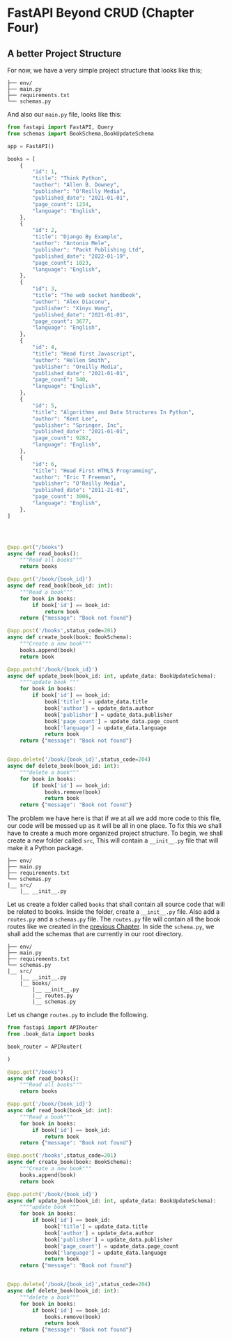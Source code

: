 # FastAPI Beyond CRUD (Chapter Four)

## A better Project Structure
For now, we have a very simple project structure that looks like this;

```console
├── env/
├── main.py
├── requirements.txt
└── schemas.py
```

And also our `main.py` file, looks like this:

```python
from fastapi import FastAPI, Query
from schemas import BookSchema,BookUpdateSchema

app = FastAPI()

books = [
    {
        "id": 1,
        "title": "Think Python",
        "author": "Allen B. Downey",
        "publisher": "O'Reilly Media",
        "published_date": "2021-01-01",
        "page_count": 1234,
        "language": "English",
    },
    {
        "id": 2,
        "title": "Django By Example",
        "author": "Antonio Mele",
        "publisher": "Packt Publishing Ltd",
        "published_date": "2022-01-19",
        "page_count": 1023,
        "language": "English",
    },
    {
        "id": 3,
        "title": "The web socket handbook",
        "author": "Alex Diaconu",
        "publisher": "Xinyu Wang",
        "published_date": "2021-01-01",
        "page_count": 3677,
        "language": "English",
    },
    {
        "id": 4,
        "title": "Head first Javascript",
        "author": "Hellen Smith",
        "publisher": "Oreilly Media",
        "published_date": "2021-01-01",
        "page_count": 540,
        "language": "English",
    },
    {
        "id": 5,
        "title": "Algorithms and Data Structures In Python",
        "author": "Kent Lee",
        "publisher": "Springer, Inc",
        "published_date": "2021-01-01",
        "page_count": 9282,
        "language": "English",
    },
    {
        "id": 6,
        "title": "Head First HTML5 Programming",
        "author": "Eric T Freeman",
        "publisher": "O'Reilly Media",
        "published_date": "2011-21-01",
        "page_count": 3006,
        "language": "English",
    },
]




@app.get("/books")
async def read_books():
    """Read all books"""
    return books

@app.get('/book/{book_id}')
async def read_book(book_id: int):
    """Read a book"""
    for book in books:
        if book['id'] == book_id:
            return book
    return {"message": "Book not found"}

@app.post('/books',status_code=201)
async def create_book(book: BookSchema):
    """Create a new book"""
    books.append(book)
    return book

@app.patch('/book/{book_id}')
async def update_book(book_id: int, update_data: BookUpdateSchema):
    """"update book """
    for book in books:
        if book['id'] == book_id:
            book['title'] = update_data.title
            book['author'] = update_data.author
            book['publisher'] = update_data.publisher
            book['page_count'] = update_data.page_count
            book['language'] = update_data.language
            return book
    return {"message": "Book not found"}


@app.delete('/book/{book_id}',status_code=204)
async def delete_book(book_id: int):
    """delete a book"""
    for book in books:
        if book['id'] == book_id:
            books.remove(book)
            return book
    return {"message": "Book not found"}
```

The problem we have here is that if we at all we add more code to this file, our code will be messed up as it will be all in one place. To fix this we shall have to create a much more organized project structure. To begin, we shall create a new folder called `src`, This will contain a `__init__.py` file that will make it a Python package. 

```console
├── env/
├── main.py
├── requirements.txt
└── schemas.py
|__ src/
    |__ __init__.py
```

Let us create a folder called `books` that shall contain all source code that will be related to books. Inside the folder, create a `__init__.py` file. Also add a `routes.py` and a `schemas.py` file. The `routes.py` file will contain all the book routes like we created in the [previous Chapter](./chapter3.md). In side the `schema.py`, we shall add the schemas that are currently in our root directory.

```console
├── env/
├── main.py
├── requirements.txt
└── schemas.py
|__ src/
    |__ __init__.py
    |__ books/
        |__ __init__.py
        |__ routes.py
        |__ schemas.py
```

Let us change `routes.py` to include the following.
```python
from fastapi import APIRouter
from .book_data import books

book_router = APIRouter(

)

@app.get("/books")
async def read_books():
    """Read all books"""
    return books

@app.get('/book/{book_id}')
async def read_book(book_id: int):
    """Read a book"""
    for book in books:
        if book['id'] == book_id:
            return book
    return {"message": "Book not found"}

@app.post('/books',status_code=201)
async def create_book(book: BookSchema):
    """Create a new book"""
    books.append(book)
    return book

@app.patch('/book/{book_id}')
async def update_book(book_id: int, update_data: BookUpdateSchema):
    """"update book """
    for book in books:
        if book['id'] == book_id:
            book['title'] = update_data.title
            book['author'] = update_data.author
            book['publisher'] = update_data.publisher
            book['page_count'] = update_data.page_count
            book['language'] = update_data.language
            return book
    return {"message": "Book not found"}


@app.delete('/book/{book_id}',status_code=204)
async def delete_book(book_id: int):
    """delete a book"""
    for book in books:
        if book['id'] == book_id:
            books.remove(book)
            return book
    return {"message": "Book not found"}
```
